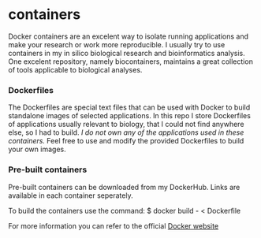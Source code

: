 # containers

Docker containers are an excelent way to isolate running applications and make your research or work more reproducible.
I usually try to use containers in my in silico biological research and bioinformatics analysis. One excelent repository, namely biocontainers, maintains a great collection of tools applicable to biological analyses.

### Dockerfiles
The Dockerfiles are special text files that can be used with Docker to build standalone images of selected applications.
In this repo I store Dockerfiles of applications usually relevant to biology, that I could not find anywhere else, so I had to build.
*I do not own any of the applications used in these containers.*
Feel free to use and modify the provided Dockerfiles to build your own images.

### Pre-built containers
Pre-built containers can be downloaded from my DockerHub. Links are available in each container seperately.

To build the containers use the command:
$ docker build - < Dockerfile

For more information you can refer to the official [Docker website](https://docs.docker.com/engine/reference/commandline/build)
